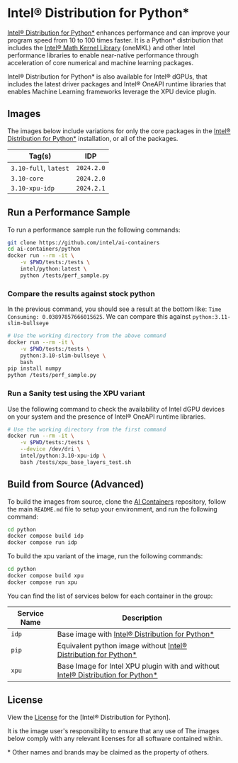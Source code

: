 # Intel® Distribution for Python*

[Intel® Distribution for Python*] enhances performance and can improve your program speed from 10 to 100 times faster. It is a Python* distribution that includes the [Intel® Math Kernel Library] (oneMKL) and other Intel performance libraries to enable near-native performance through acceleration of core numerical and machine learning packages.

Intel® Distribution for Python* is also available for Intel® dGPUs, that includes the latest driver packages and Intel® OneAPI runtime libraries that enables Machine Learning frameworks leverage the XPU device plugin. 

## Images

The images below include variations for only the core packages in the [Intel® Distribution for Python*] installation, or all of the packages.

| Tag(s)                 | IDP        |
| ---------------------- | ---------- |
| `3.10-full`, `latest`  | `2024.2.0` |
| `3.10-core`            | `2024.2.0` |
| `3.10-xpu-idp`         | `2024.2.1` |

## Run a Performance Sample

To run a performance sample run the following commands:

```bash
git clone https://github.com/intel/ai-containers
cd ai-containers/python
docker run --rm -it \
    -v $PWD/tests:/tests \
    intel/python:latest \
    python /tests/perf_sample.py
```

### Compare the results against stock python

In the previous command, you should see a result at the bottom like: `Time Consuming: 0.03897857666015625`. We can compare this against `python:3.11-slim-bullseye`

```bash
# Use the working directory from the above command
docker run --rm -it \
    -v $PWD/tests:/tests \
    python:3.10-slim-bullseye \
    bash
pip install numpy
python /tests/perf_sample.py
```

### Run a Sanity test using the XPU variant

Use the following command to check the availability of Intel dGPU devices on your system and the presence of Intel® OneAPI runtime libraries.

```bash
# Use the working directory from the first command
docker run --rm -it \
    -v $PWD/tests:/tests \
    --device /dev/dri \
    intel/python:3.10-xpu-idp \
    bash /tests/xpu_base_layers_test.sh
```

## Build from Source (Advanced)

To build the images from source, clone the [AI Containers](https://github.com/intel/ai-containers) repository, follow the main `README.md` file to setup your environment, and run the following command:

```bash
cd python
docker compose build idp
docker compose run idp
```

To build the xpu variant of the image, run the following commands:

```bash
cd python
docker compose build xpu
docker compose run xpu
```

You can find the list of services below for each container in the group:

| Service Name | Description                                                         |
| ------------ | ------------------------------------------------------------------- |
| `idp`        | Base image with [Intel® Distribution for Python*]                    |
| `pip`        | Equivalent python image without [Intel® Distribution for Python*]    |
| `xpu`        | Base Image for Intel XPU plugin with and without [Intel® Distribution for Python*] |

## License

View the [License](https://github.com/intel/ai-containers/blob/main/LICENSE) for the [Intel® Distribution for Python].

It is the image user's responsibility to ensure that any use of The images below comply with any relevant licenses for all software contained within.

\* Other names and brands may be claimed as the property of others.

<!--Below are links used in these document. They are not rendered: -->

[Intel® Distribution for Python*]: https://www.intel.com/content/www/us/en/developer/tools/oneapi/distribution-for-python.html#gs.9bos9m
[Intel® Math Kernel Library]: https://www.intel.com/content/www/us/en/developer/tools/oneapi/onemkl.html
[Intel® DPC++ Compiler Library]: https://www.intel.com/content/www/us/en/developer/tools/oneapi/dpc-compiler-download.html
[Intel® Collective Communications Library]: https://www.intel.com/content/www/us/en/developer/tools/oneapi/oneccl.html
[Intel® dGPU driver releases ]: https://dgpu-docs.intel.com/releases/releases.html
